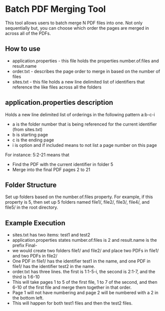 # Batch PDF Merging Tool

This tool allows users to batch merge N PDF files into one. Not only sequentially but, you can choose which order the pages are merged in across all of the PDFs.

## How to use

* application.properties - this file holds the properties number.of.files and result.name
* order.txt - describes the page order to merge in based on the number of files
* sites.txt - this file holds a new line delimited list of identifiers that reference the like files across all the folders

## application.properties description

Holds a new line delimited list of orderings in the following pattern a:b-c-i

* a is the folder number that is being referenced for the current identifier (from sites.txt)
* b is starting page
* c is the ending page
* i is option and if included means to not list a page number on this page

For instance: 5:2-21 means that

* Find the PDF with the current identifier in folder 5
* Merge into the final PDF pages 2 to 21

## Folder Structure

Set up folders based on the number.of.files property. For example, if this property is 5, then set up 5 folders named file1/, file2/, file3/, file4/, and file5/ in the root directory.

## Example Execution

* sites.txt has two items: test1 and test2
* application.properties states number.of.files is 2 and result.name is the prefix Final-
* we would create two folders file1/ and file2/ and place two PDFs in file1/ and two PDFs in file2/
* One PDF in file1/ has the identifier test1 in the name, and one PDF in file1/ has the identifier test2 in the name.
* order.txt has three lines. the first is 1:1-5-i, the second is 2:1-7, and the third is 1:6-10
* This will take pages 1 to 5 of the first file, 1 to 7 of the second, and then 6-10 of the first file and merge them together in that order.
* Page 1 will not have numbering and page 2 will be numbered with a 2 in the bottom left. 
* This will happen for both test1 files and then the test2 files.
